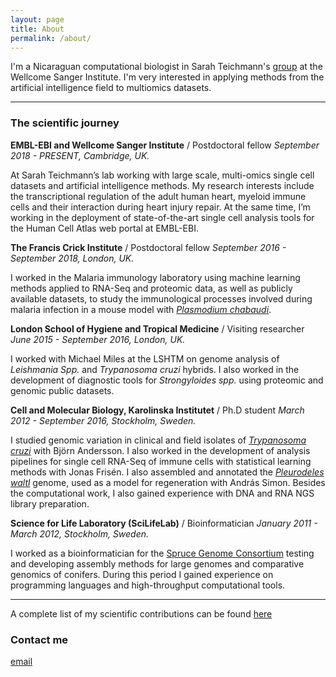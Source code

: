 ```yaml
---
layout: page
title: About
permalink: /about/
---
```


I'm a Nicaraguan computational biologist in Sarah Teichmann's [group](http://www.teichlab.org/) at the 
Wellcome Sanger Institute. I'm very interested in applying methods from the artificial intelligence field 
to multiomics datasets. 

---

### The scientific journey

**EMBL-EBI and Wellcome Sanger Institute** / Postdoctoral fellow
_September  2018 - PRESENT,  Cambridge, UK._

At Sarah Teichmann’s lab working with large scale, multi-omics single cell datasets and artificial intelligence methods. My research interests include the transcriptional regulation of the adult human heart, myeloid immune cells and their interaction during heart injury repair.  At the same time, I’m working in the deployment of state-of-the-art single cell analysis tools for the Human Cell Atlas web portal at EMBL-EBI.  

**The Francis Crick Institute** / Postdoctoral fellow
_September  2016 - September 2018,  London, UK._

I worked in the Malaria immunology laboratory using machine learning methods applied to RNA-Seq and proteomic data, as well as publicly available datasets, to study the immunological processes involved during malaria infection in a mouse model with [_Plasmodium chabaudi_](https://www.nature.com/articles/s41598-019-52388-y). 

**London School of Hygiene and Tropical Medicine** / Visiting researcher
_June 2015 - September 2016,  London, UK._

I worked with Michael Miles at the LSHTM on genome analysis of _Leishmania Spp._ and _Trypanosoma cruzi_ hybrids. I also worked in the development of diagnostic tools for _Strongyloides spp._ using proteomic and genomic public datasets.  

**Cell and Molecular Biology, Karolinska Institutet** / Ph.D student
_March 2012 - September 2016,  Stockholm, Sweden._

I studied genomic variation in clinical and field isolates of [_Trypanosoma cruzi_]((https://www.biorxiv.org/content/10.1101/283531v2)) with Bjӧrn Andersson. I also worked in the development of analysis pipelines for single cell RNA-Seq of immune cells with statistical learning methods with Jonas Frisén. I also assembled and annotated the [_Pleurodeles waltl_](https://www.nature.com/articles/s41467-017-01964-9) genome, used as a model for regeneration with András Simon. Besides the computational work, I also gained experience with DNA and RNA NGS library preparation. 

**Science for Life Laboratory (SciLifeLab)** / Bioinformatician
_January 2011 -  March 2012,  Stockholm, Sweden._

I worked as a bioinformatician for the [Spruce Genome Consortium](https://www.nature.com/articles/nature12211) testing and developing assembly methods for large genomes and comparative genomics of conifers.  During this period I gained experience on programming languages and high-throughput computational tools.

---

A complete list of my scientific contributions can be found [here](https://pubmed.ncbi.nlm.nih.gov/?term=Talavera-L%C3%B3pez+C&cauthor_id=31645299)

### Contact me

[email](mailto:cntalaveralopez@gmail.com)